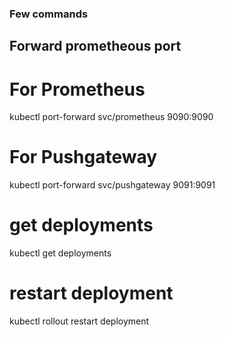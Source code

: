 ### Few commands

## Forward prometheous port

# For Prometheus
kubectl port-forward svc/prometheus 9090:9090

# For Pushgateway
kubectl port-forward svc/pushgateway 9091:9091


# get deployments
kubectl get deployments


# restart deployment
kubectl rollout restart deployment <deployment-name>
